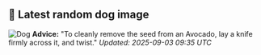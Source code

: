 ## 🐶 Latest random dog image
![Dog](https://images.dog.ceo/breeds/spaniel-brittany/n02101388_3518.jpg)
**Advice:** "To cleanly remove the seed from an Avocado, lay a knife firmly across it, and twist."
*Updated: 2025-09-03 09:35 UTC*
